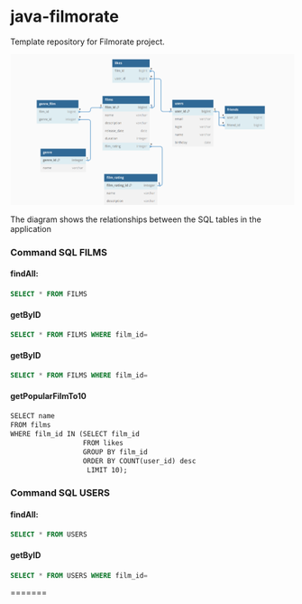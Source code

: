 # java-filmorate
Template repository for Filmorate project.



![img.png](img.png)


The diagram shows the relationships between the SQL tables in the application
### Command SQL FILMS
#### findAll: 
```sql
SELECT * FROM FILMS
```
#### getByID
```sql
SELECT * FROM FILMS WHERE film_id=
```
#### getByID
```sql
SELECT * FROM FILMS WHERE film_id=
```
#### getPopularFilmTo10
```sqlite-psql
SELECT name
FROM films
WHERE film_id IN (SELECT film_id
                  FROM likes
                  GROUP BY film_id
                  ORDER BY COUNT(user_id) desc
                   LIMIT 10);
```

### Command SQL USERS
#### findAll:
```sql
SELECT * FROM USERS
```
#### getByID
```sql
SELECT * FROM USERS WHERE film_id=
```
=======
